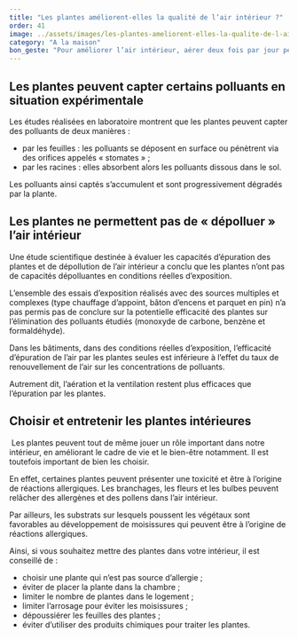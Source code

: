 ```yaml
---
title: "Les plantes améliorent-elles la qualité de l’air intérieur ?"
order: 41
image: ../assets/images/les-plantes-ameliorent-elles-la-qualite-de-l-air-interieur.jpg
category: "A la maison"
bon_geste: "Pour améliorer l’air intérieur, aérer deux fois par jour pendant au moins 10 minutes et pendant les activités de nettoyage, cuisson et bricolage."
---
```


## Les plantes peuvent capter certains polluants en situation expérimentale

Les études réalisées en laboratoire montrent que les plantes peuvent capter des polluants de deux manières :
- par les feuilles : les polluants se déposent en surface ou pénètrent via des orifices appelés « stomates »  ;
- par les racines :  elles absorbent alors les polluants dissous dans le sol. 
 
Les polluants ainsi captés s’accumulent et sont progressivement dégradés par la plante. 

## Les plantes ne permettent pas de « dépolluer » l’air intérieur

Une étude scientifique destinée à évaluer les capacités d’épuration des plantes et de dépollution de l’air intérieur a conclu que les plantes n’ont pas de capacités dépolluantes en conditions réelles d’exposition. 

L’ensemble des essais d’exposition réalisés avec des sources multiples et complexes (type chauffage d’appoint, bâton d’encens et parquet en pin) n’a pas permis pas de conclure sur la potentielle efficacité des plantes sur l’élimination des polluants étudiés (monoxyde de carbone, benzène et formaldéhyde). 

Dans les bâtiments, dans des conditions réelles d’exposition, l’efficacité d’épuration de l’air par les plantes seules est inférieure à l’effet du taux de renouvellement de l’air sur les concentrations de polluants.
 
Autrement dit, l’aération et la ventilation restent plus efficaces que l’épuration par les plantes.

## Choisir et entretenir les plantes intérieures
­
Les plantes peuvent tout de même jouer un rôle important dans notre intérieur, en améliorant le cadre de vie et le bien-être notamment. Il est toutefois important de bien les choisir.

En effet, certaines plantes peuvent présenter une toxicité et être à l’origine de réactions allergiques. Les branchages, les fleurs et les bulbes peuvent relâcher des allergènes et des pollens dans l’air intérieur. 

Par ailleurs, les substrats sur lesquels poussent les végétaux sont favorables au développement de moisissures qui peuvent être à l’origine de réactions allergiques.

Ainsi, si vous souhaitez mettre des plantes dans votre intérieur, il est conseillé de :
- choisir une plante qui n’est pas source d’allergie ;
- éviter de placer la plante dans la chambre ;
- limiter le nombre de plantes dans le logement ;
- limiter l’arrosage pour éviter les moisissures ;
- dépoussiérer les feuilles des plantes ;
- éviter d’utiliser des produits chimiques pour traiter les plantes.

